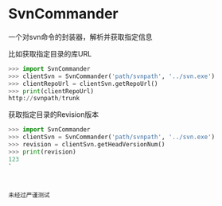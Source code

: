 # SvnCommander

一个对svn命令的封装器，解析并获取指定信息

比如获取指定目录的库URL

```python
>>> import SvnCommander
>>> clientSvn = SvnCommander('path/svnpath', '../svn.exe')
>>> clientRepoUrl = clientSvn.getRepoUrl()
>>> print(clientRepoUrl)
http://svnpath/trunk

```


获取指定目录的Revision版本

```python
>>> import SvnCommander
>>> clientSvn = SvnCommander('path/svnpath', '../svn.exe')
>>> revision = clientSvn.getHeadVersionNum()
>>> print(revision)
123
`



未经过严谨测试